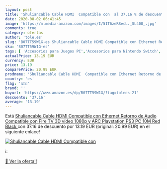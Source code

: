 ```yaml
---
layout: post
title: 'Shuliancable Cable HDMI  Compatible con  al 37.16 % de descuento'
date: 2020-08-02 06:41:45
image: 'https://m.media-amazon.com/images/I/51T6zeRSecL._SL400_.jpg'
comments: true
category: ofertas
author: 'tole.es'
slug: 'B07TT59W1G-es Shuliancable Cable HDMI Compatible con Ethernet Retorno de...'
sku: 'B07TT59W1G-es'
tags: [ 'Accesorios para Juegos PC','Accesorios para Nintendo Switch','Accesorios para PlayStation 4','Accesorios para PlayStation 5','Accesorios para Xbox One','Accesorios para Xbox Series X y S','Electrónica','Figuras interactivas para Nintendo 3DS y 2DS','Fundas para PlayStation 4','Fundas para Xbox One','Fundas y almacenamiento para PlayStation 4','Fundas y almacenamiento para Xbox One','Hardware y juegos para Nintendo 3DS y 2DS','Hardware y juegos para Nintendo Switch','Hardware y juegos para PlayStation 4','Hardware y juegos para PlayStation 5','Hardware y juegos para Xbox One','Hardware y juegos para Xbox Series X y S','Juego de mesa','Juegos de miniaturas','Juegos para Nintendo Switch','Juegos para PlayStation 4','Juegos para Xbox One','Juegos y Accesorios para PC','Juegos y accesorios para juegos','Juguetes','Juguetes y juegos','Mandos para Nintendo Switch','Mandos y controles para PlayStation 5','Mandos y controles para Xbox Series X y S','Packs de accesorios para PlayStation 4','Sistemas precursores y micro consolas','Videojuegos','playstation', ]
actualPrice: 13.19 EUR
currency: EUR
price: 13.19
comparePrice: 20.99 EUR
prodname: 'Shuliancable Cable HDMI  Compatible con Ethernet Retorno de Audio  Compatible con Fire TV  3D  vídeo 1080p y ARC  Playstation PS3 PC  10M  Red Black '
country: 'es'
flag: '🇪🇸'
brand: ''
buyurl: 'https://www.amazon.es/dp/B07TT59W1G/?tag=tolees-21'
descuento: '37.16'
average: '13.19'
---
```


Está [Shuliancable Cable HDMI  Compatible con Ethernet Retorno de Audio  Compatible con Fire TV  3D  vídeo 1080p y ARC  Playstation PS3 PC  10M  Red Black ](https://www.amazon.es/dp/B07TT59W1G/?tag=tolees-21) con 37.16 de descuento por 13.19 EUR (original: 20.99 EUR) en el siguiente enlace!

[![Shuliancable Cable HDMI  Compatible con ](https://m.media-amazon.com/images/I/51T6zeRSecL._SL400_.jpg)](https://www.amazon.es/dp/B07TT59W1G/?tag=tolees-21)

ℹ️:


[🛒 Ver la oferta!!](https://www.amazon.es/dp/B07TT59W1G/?tag=tolees-21)
